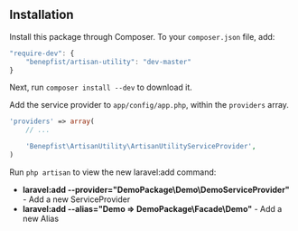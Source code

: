 ## Installation

Install this package through Composer. To your `composer.json` file, add:

```js
"require-dev": {
	"benepfist/artisan-utility": "dev-master"
}
```

Next, run `composer install --dev` to download it.

Add the service provider to `app/config/app.php`, within the `providers` array.

```php
'providers' => array(
	// ...

	'Benepfist\ArtisanUtility\ArtisanUtilityServiceProvider',
)
```

Run `php artisan` to view the new laravel:add command:

- **laravel:add --provider="DemoPackage\Demo\DemoServiceProvider"** - Add a new ServiceProvider
- **laravel:add --alias="Demo => DemoPackage\Facade\Demo"** - Add a new Alias